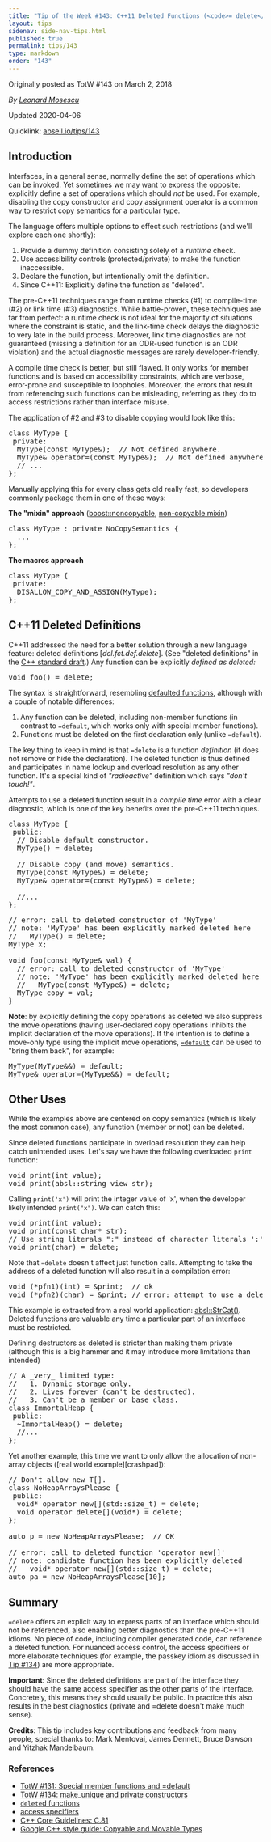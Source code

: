 ```yaml
---
title: "Tip of the Week #143: C++11 Deleted Functions (<code>= delete</code>)"
layout: tips
sidenav: side-nav-tips.html
published: true
permalink: tips/143
type: markdown
order: "143"
---
```


Originally posted as TotW #143 on March 2, 2018

*By [Leonard Mosescu](mailto:mosescu@google.com)*

Updated 2020-04-06

Quicklink: [abseil.io/tips/143](https://abseil.io/tips/143)


## Introduction

Interfaces, in a general sense, normally define the set of operations which can
be invoked. Yet sometimes we may want to express the opposite: explicitly define
a set of operations which should *not* be used. For example, disabling the copy
constructor and copy assignment operator is a common way to restrict copy
semantics for a particular type.

The language offers multiple options to effect such restrictions (and we'll
explore each one shortly):

1.  Provide a dummy definition consisting solely of a _runtime_ check.
2.  Use accessibility controls (protected/private) to make the function
    inaccessible.
3.  Declare the function, but intentionally omit the definition.
4.  Since C++11: Explicitly define the function as "deleted".

The pre-C++11 techniques range from runtime checks (#1) to compile-time (#2) or
link time (#3) diagnostics. While battle-proven, these techniques are far from
perfect: a runtime check is not ideal for the majority of situations where the
constraint is static, and the link-time check delays the diagnostic to very late
in the build process. Moreover, link time diagnostics are not guaranteed
(missing a definition for an ODR-used function is an ODR violation) and the
actual diagnostic messages are rarely developer-friendly.

A compile time check is better, but still flawed. It only works for member
functions and is based on accessibility constraints, which are verbose,
error-prone and susceptible to loopholes. Moreover, the errors that result from
referencing such functions can be misleading, referring as they do to access
restrictions rather than interface misuse.

The application of #2 and #3 to disable copying would look like this:

<pre class="prettyprint lang-cpp code">
class MyType {
 private:
  MyType(const MyType&);  // Not defined anywhere.
  MyType& operator=(const MyType&);  // Not defined anywhere.
  // ...
};
</pre>

Manually applying this for every class gets old really fast, so developers
commonly package them in one of these ways:

**The "mixin" approach** ([boost::noncopyable][boost],
[non-copyable mixin][mixin])

<pre class="prettyprint lang-cpp code">
class MyType : private NoCopySemantics {
  ...
};
</pre>

**The macros approach**

<pre class="prettyprint lang-cpp code">
class MyType {
 private:
  DISALLOW_COPY_AND_ASSIGN(MyType);
};
</pre>

## C++11 Deleted Definitions

C++11 addressed the need for a better solution through a new language feature:
deleted definitions \[_dcl.fct.def.delete_\]. (See "deleted definitions" in the
[C++ standard draft][c++-draft].) Any function can be explicitly _defined as
deleted:_

<pre class="prettyprint lang-cpp code">
void foo() = delete;
</pre>

The syntax is straightforward, resembling [defaulted functions](131), although
with a couple of notable differences:

1.  Any function can be deleted, including non-member functions (in contrast to
    `=default`, which works only with special member functions).
2.  Functions must be deleted on the first declaration only (unlike `=default`).

The key thing to keep in mind is that `=delete` is a function _definition_ (it
does not remove or hide the declaration). The deleted function is thus defined
and participates in name lookup and overload resolution as any other function.
It's a special kind of _"radioactive"_ definition which says _"don't touch!"_.

Attempts to use a deleted function result in a _compile time_ error with a clear
diagnostic, which is one of the key benefits over the pre-C++11 techniques.

<pre class="prettyprint lang-cpp code">
class MyType {
 public:
  // Disable default constructor.
  MyType() = delete;

  // Disable copy (and move) semantics.
  MyType(const MyType&) = delete;
  MyType& operator=(const MyType&) = delete;

  //...
};
</pre>

<pre class="prettyprint lang-cpp code">
// error: call to deleted constructor of 'MyType'
// note: 'MyType' has been explicitly marked deleted here
//   MyType() = delete;
MyType x;

void foo(const MyType& val) {
  // error: call to deleted constructor of 'MyType'
  // note: 'MyType' has been explicitly marked deleted here
  //   MyType(const MyType&) = delete;
  MyType copy = val;
}
</pre>

**Note**: by explicitly defining the copy operations as deleted we also suppress
the move operations (having user-declared copy operations inhibits the implicit
declaration of the move operations). If the intention is to define a move-only
type using the implicit move operations, [`=default`](131) can be used to "bring
them back", for example:

<pre class="prettyprint lang-cpp code">
MyType(MyType&&) = default;
MyType& operator=(MyType&&) = default;
</pre>

## Other Uses

While the examples above are centered on copy semantics (which is likely the
most common case), any function (member or not) can be deleted.

Since deleted functions participate in overload resolution they can help catch
unintended uses. Let's say we have the following overloaded `print` function:

<pre class="prettyprint lang-cpp code">
void print(int value);
void print(absl::string_view str);
</pre>

Calling `print('x')` will print the integer value of 'x', when the developer
likely intended `print("x")`. We can catch this:

<pre class="prettyprint lang-cpp code">
void print(int value);
void print(const char* str);
// Use string literals ":" instead of character literals ':'.
void print(char) = delete;
</pre>

Note that `=delete` doesn't affect just function calls. Attempting to take the
address of a deleted function will also result in a compilation error:

<pre class="prettyprint lang-cpp code">
void (*pfn1)(int) = &print;  // ok
void (*pfn2)(char) = &print; // error: attempt to use a deleted function
</pre>

This example is extracted from a real world application:
[absl::StrCat()][strcat]. Deleted functions are valuable any time a particular
part of an interface must be restricted.

Defining destructors as deleted is stricter than making them private (although
this is a big hammer and it may introduce more limitations than intended)

<pre class="prettyprint lang-cpp code">
// A _very_ limited type:
//   1. Dynamic storage only.
//   2. Lives forever (can't be destructed).
//   3. Can't be a member or base class.
class ImmortalHeap {
 public:
  ~ImmortalHeap() = delete;
  //...
};
</pre>

Yet another example, this time we want to only allow the allocation of non-array
objects ([real world example][crashpad]):

<pre class="prettyprint lang-cpp code">
// Don't allow new T[].
class NoHeapArraysPlease {
 public:
  void* operator new[](std::size_t) = delete;
  void operator delete[](void*) = delete;
};

auto p = new NoHeapArraysPlease;  // OK

// error: call to deleted function 'operator new[]'
// note: candidate function has been explicitly deleted
//   void* operator new[](std::size_t) = delete;
auto pa = new NoHeapArraysPlease[10];
</pre>

## Summary

`=delete` offers an explicit way to express parts of an interface which should
not be referenced, also enabling better diagnostics than the pre-C++11 idioms.
No piece of code, including compiler generated code, can reference a deleted
function. For nuanced access control, the access specifiers or more elaborate
techniques (for example, the passkey idiom as discussed in [Tip #134](134)) are
more appropriate.

**Important**: Since the deleted definitions are part of the interface they
should have the same access specifier as the other parts of the interface.
Concretely, this means they should usually be public. In practice this also
results in the best diagnostics (private and =delete doesn't make much sense).

**Credits**: This tip includes key contributions and feedback from many people,
special thanks to: Mark Mentovai, James Dennett, Bruce Dawson and Yitzhak
Mandelbaum.

### References

*   [TotW #131: Special member functions and =default](131)
*   [TotW #134: make_unique and private constructors](134)
*   [`delete`d functions][deleted]
*   [access specifiers][access]
*   [C++ Core Guidelines: C.81][core-guidelines]
*   [Google C++ style guide: Copyable and Movable Types][styleguide]

[c++-draft]: http://eel.is/c++draft/dcl.fct.def.delete
[deleted]: http://en.cppreference.com/w/cpp/language/function#Deleted_functions
[access]: http://en.cppreference.com/w/cpp/language/access
[core-guidelines]: https://github.com/isocpp/CppCoreGuidelines/blob/master/CppCoreGuidelines.md#c81-use-delete-when-you-want-to-disable-default-behavior-without-wanting-an-alternative
[boost]: http://www.boost.org/doc/libs/master/libs/core/doc/html/core/noncopyable.html
[mixin]: https://en.wikibooks.org/wiki/More_C%2B%2B_Idioms/Non-copyable_Mixin
[styleguide]: https://google.github.io/styleguide/cppguide.html#Copyable_Movable_Types
[strcat]: https://github.com/abseil/abseil-cpp/blob/092ed9793a1ad0e7e418f32c057bf3159a71cd04/absl/strings/str_cat.h#L257
